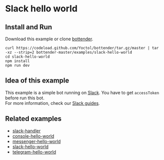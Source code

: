 # Slack hello world

## Install and Run

Download this example or clone [bottender](https://github.com/Yoctol/bottender).

```
curl https://codeload.github.com/Yoctol/bottender/tar.gz/master | tar -xz --strip=2 bottender-master/examples/slack-hello-world
cd slack-hello-world
npm install
npm run dev
```

## Idea of this example

This example is a simple bot running on [Slack](https://slack.com/). You have to get `accessToken` before run this bot.  
For more information, check our [Slack guides](https://yoctol.github.io/bottender-docs/docs/Platforms-Slack).  

## Related examples

- [slack-handler](../slack-handler)
- [console-hello-world](../console-hello-world)
- [messenger-hello-world](../messenger-hello-world)
- [slack-hello-world](../slack-hello-world)
- [telegram-hello-world](../telegram-hello-world)
